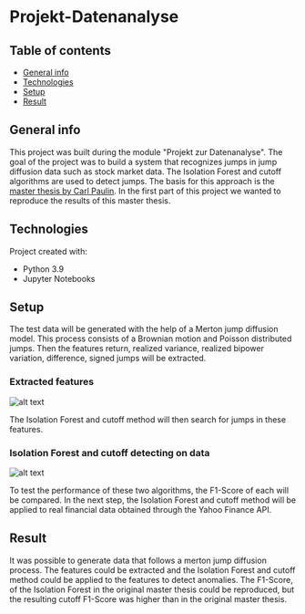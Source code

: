 # Projekt-Datenanalyse

## Table of contents
* [General info](#general-info)
* [Technologies](#technologies)
* [Setup](#setup)
* [Result](#result)

## General info
This project was built during the module "Projekt zur Datenanalyse". 
The goal of the project was to build a system that recognizes jumps in jump diffusion data such as stock market data. The Isolation Forest and cutoff algorithms are used to detect jumps. The basis for this approach is the [master thesis by Carl Paulin](https://umu.diva-portal.org/smash/record.jsf?pid=diva2%3A1563784&dswid=-3478). In the first part of this project we wanted to reproduce the results of this master thesis.  
	
## Technologies
Project created with:
* Python 3.9
* Jupyter Notebooks

## Setup
The test data will be generated with the help of a Merton jump diffusion model. This process consists of a Brownian motion and Poisson distributed jumps. 
Then the features return, realized variance, realized bipower variation, difference, signed jumps will be extracted. 

### Extracted features

![alt text](https://github.com/Mastercheef/Projekt-Datenanalyse-/blob/main/Pictures/Testdata/Features_Testdata.png)


The Isolation Forest and cutoff method will then search for jumps in these features. 

### Isolation Forest and cutoff detecting on data

![alt text](https://github.com/Mastercheef/Projekt-Datenanalyse-/blob/main/Pictures/Testdata/MarkedJumps_Testdata.png)

To test the performance of these two algorithms, the F1-Score of each will be compared.
In the next step, the Isolation Forest and cutoff method will be applied to real financial data obtained through the Yahoo Finance API.

## Result
It was possible to generate data that follows a merton jump diffusion process. The features could be extracted and the Isolation Forest and cutoff method could be applied to the features to detect anomalies. The F1-Score, of the Isolation Forest in the original master thesis could be reproduced, but the resulting cutoff F1-Score was higher than in the original master thesis. 

